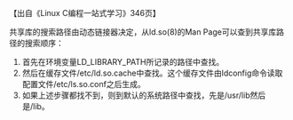 【出自《Linux C编程一站式学习》346页】

共享库的搜索路径由动态链接器决定，从ld.so(8)的Man Page可以查到共享库路径的搜索顺序：

1. 首先在环境变量LD_LIBRARY_PATH所记录的路径中查找。
2. 然后在缓存文件/etc/ld.so.cache中查找。这个缓存文件由ldconfig命令读取配置文件/etc/ls.so.conf之后生成。
3. 如果上述步骤都找不到，则到默认的系统路径中查找，先是/usr/lib然后是/lib。




